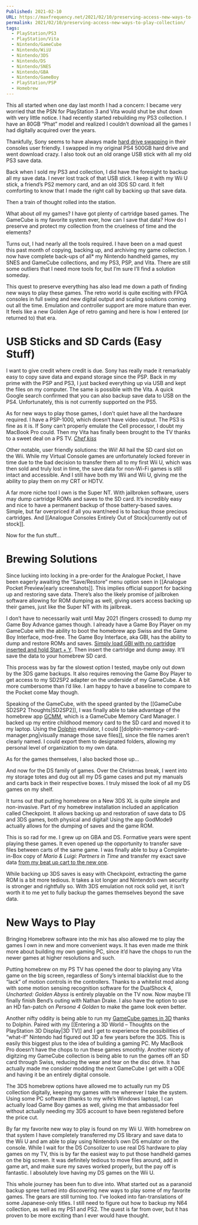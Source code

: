 ```yaml
---
Published: 2021-02-10
URL: https://maxfrequency.net/2021/02/10/preserving-access-new-ways-to-play-collection/
permalink: 2021/02/10/preserving-access-new-ways-to-play-collection/
tags:
  - PlayStation/PS3
  - PlayStation/Vita
  - Nintendo/GameCube
  - Nintendo/WiiU
  - Nintendo/3DS
  - Nintendo/DS
  - Nintendo/SNES
  - Nintendo/GBA
  - Nintendo/GameBoy
  - PlayStation/PSP
  - Homebrew
---
```

This all started when one day last month I had a concern: I became very worried that the PSN for PlayStation 3 and Vita would shut be shut down with very little notice. I had recently started rebuilding my PS3 collection. I have an 80GB “Phat” model and realized I couldn’t download all the games I had digitally acquired over the years.

Thankfully, Sony seems to have always made [hard drive swapping](https://www.instructables.com/Upgrade-Your-PS3s-Hard-Drive/) in their consoles user friendly. I swapped in my original PS4 500GB hard drive and went download crazy. I also took out an old orange USB stick with all my old PS3 save data.

Back when I sold my PS3 and collection, I did have the foresight to backup all my save data. I never lost track of that USB stick. I keep it with my Wii U stick, a friend’s PS2 memory card, and an old 3DS SD card. It felt comforting to know that I made the right call by backing up that save data.

Then a train of thought rolled into the station.

What about *all* my games? I have got plenty of cartridge based games. The GameCube is my favorite system ever, how can I save that data? How do I preserve and protect my collection from the cruelness of time and the elements?

Turns out, I had nearly all the tools required. I have been on a mad quest this past month of copying, backing up, and archiving my game collection. I now have complete back-ups of all* my Nintendo handheld games, my SNES and GameCube collections, and my PS3, PSP, and Vita. There are still some outliers that I need more tools for, but I’m sure I’ll find a solution someday.

This quest to preserve everything has also lead me down a path of finding new ways to play these games. The retro world is quite exciting with FPGA consoles in full swing and new digital output and scaling solutions coming out all the time. Emulation and controller support are more mature than ever. It feels like a new Golden Age of retro gaming and here is how I entered (or returned to) that era.

# USB Sticks and SD Cards (Easy Stuff)

I want to give credit where credit is due. Sony has really made it remarkably easy to copy save data and expand storage since the PSP. Back in my prime with the PSP and PS3, I just backed everything up via USB and kept the files on my computer. The same is possible with the Vita. A quick Google search confirmed that you can also backup save data to USB on the PS4. Unfortunately, this is not currently supported on the PS5.

As for new ways to play those games, I don’t quiet have all the hardware required. I have a PSP-1000, which doesn’t have video output. The PS3 is fine as it is. If Sony can’t properly emulate the Cell processor, I doubt my MacBook Pro could. Then my Vita has finally been brought to the TV thanks to a sweet deal on a PS TV. *[Chef kiss](https://i.kym-cdn.com/entries/icons/facebook/000/021/267/swedish_chef.jpg)*

Other notable, user friendly solutions: the Wii! All hail the SD card slot on the Wii. While my Virtual Console games are unfortunately locked forever in time due to the bad decision to transfer them all to my first Wii U, which was then sold and truly lost in time, the save data for non-Wi-Fi games is still intact and accessible. And I still have both my Wii and Wii U, giving me the ability to play them on my CRT or HDTV.

A far more niche tool I own is the Super NT. With jailbroken software, users may dump cartridge ROMs and saves to the SD card. It’s incredibly easy and nice to have a permanent backup of those battery-based saves. Simple, but far overpriced if all you want/need is to backup those precious cartridges. And [[Analogue Consoles Entirely Out of Stock|currently out of stock]].

Now for the fun stuff…

# Brewing Solutions

Since lucking into locking in a pre-order for the Analogue Pocket, I have been eagerly awaiting the “Save/Restore” menu option seen in [[Analogue Pocket Preview|early screenshots]]. This implies official support for backing up and restoring save data. There’s also the likely promise of jailbroken software allowing for ROM dumping as well, giving users access backing up their games, just like the Super NT with its jailbreak.

I don’t have to necessarily wait until May 2021 (fingers crossed) to dump my Game Boy Advance games though. I already have a Game Boy Player on my GameCube with the ability to boot the homebrew app Swiss and the Game Boy Interface, mod-free. The Game Boy Interface, aka GBI, has the ability to dump and restore ROMs and saves. [Simply load GBI with no cartridge inserted and hold Start + Y](https://youtube.com/watch?v=_tVJYdZRAXg&t=1898). Then insert the cartridge and dump away. It’ll save the data to your homebrew SD card.

This process was by far the slowest option I tested, maybe only out down by the 3DS game backups. It also requires removing the Game Boy Player to get access to my SD2SP2 adapter on the underside of my GameCube. A bit more cumbersome than I’d like. I am happy to have a baseline to compare to the Pocket come May though.

Speaking of the GameCube, with the speed granted by the [[GameCube SD2SP2 Thoughts|SD2SP2]], I was finally able to take advantage of the homebrew app [GCMM](https://wiibrew.org/wiki/GCMM), which is a GameCube Memory Card Manager. I backed up my entire childhood memory card to the SD card and moved it to my laptop. Using the [Dolphin](https://dolphin-emu.org/) emulator, I could [[dolphin-memory-card-manager.png|visually manage those save files]], since the file names aren’t clearly named. I could export them to designated folders, allowing my personal level of organization to my own data.

As for the games themselves, I also backed those up…

And now for the DS family of games. Over the Christmas break, I went into my storage totes and dug out all my DS game cases and put my manuals and carts back in their respective boxes. I truly missed the look of all my DS games on my shelf.

It turns out that putting homebrew on a New 3DS XL is quite simple and non-invasive. Part of my homebrew installation included an application called Checkpoint. It allows backing up and restoration of save data to DS and 3DS games, both physical and digital! Using the app GodMode9 actually allows for the dumping of saves and the game ROM.

This is so rad for me. I grew up on GBA and DS. Formative years were spent playing these games. It even opened up the opportunity to transfer save files between carts of the same game. I was finally able to buy a Complete-in-Box copy of *Mario & Luigi: Partners in Time* and transfer my exact save data [from my beat up cart to the new one](https://twitter.com/MaxRoberts143/status/1357085278465359879).

While backing up 3DS saves is easy with Checkpoint, extracting the game ROM is a bit more tedious. It takes a lot longer and Nintendo’s own security is stronger and rightfully so. With 3DS emulation not rock solid yet, it isn’t worth it to me yet to fully backup the games themselves beyond the save data.

# New Ways to Play

Bringing Homebrew software into the mix has also allowed me to play the games I own in new and more convenient ways. It has even made me think more about building my own gaming PC, since it’d have the chops to run the newer games at higher resolutions and such.

Putting homebrew on my PS TV has opened the door to playing any Vita game on the big screen, regardless of Sony’s internal blacklist due to the “lack” of motion controls in the controllers. Thanks to a whitelist mod along with some motion sensing recognition software for the DualShock 4, *Uncharted: Golden Abyss* is entirely playable on the TV now. Now maybe I’ll finally finish Bend’s outing with Nathan Drake. I also have the option to use an HD fan-patch on *Persona 4 Golden* to make the game look even better.

Another nifty oddity is being able to run my [GameCube games in 3D](https://twitter.com/MaxRoberts143/status/1349840071562813440) thanks to Dolphin. Paired with my [[Entering a 3D World – Thoughts on the PlayStation 3D Display|3D TV]] and I get to experience the possibilities of “what-if” Nintendo had figured out 3D a few years before the 3DS. This is easily this biggest plus to the idea of building a gaming PC. My MacBook Pro doesn’t have the chops to run these games smoothly. Another nicety of digitzing my GameCube collection is being able to run the games off an SD card through Swiss, reducing the wear and tear on the disc drive. It has actually made me consider modding the next GameCube I get with a ODE and having it be an entirely digital console.

The 3DS homebrew options have allowed me to actually run my DS collection digitally, keeping my games with me wherever I take the system. Using some PC software (thanks to my wife’s Windows laptop), I can actually load Game Boy games as well, giving me that ambassador feel without actually needing my 3DS account to have been registered before the price cut.

By far my favorite new way to play is found on my Wii U. With homebrew on that system I have completely transferred my DS library and save data to the Wii U and am able to play using Nintendo’s own DS emulator on the console. While I wait for the DS Consolizer to use real DS hardware to play games on my TV, this is by far the easiest way to put those handheld games on the big screen. It was definitely tedious to move files around, add in game art, and make sure my saves worked properly, but the pay off is fantastic. I absolutely love having my DS games on the Wii U.

This whole journey has been fun to dive into. What started out as a paranoid backup spree turned into discovering new ways to play some of my favorite games. The gears are still turning too. I’ve looked into fan-translations of some Japanese-only titles. I still need to figure out how to backup my N64 collection, as well as my PS1 and PS2. The quest is far from over, but it has proven to be more exciting than I ever would have thought.
